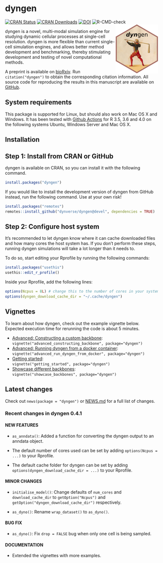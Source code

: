 
# dyngen

[![CRAN
Status](https://www.r-pkg.org/badges/version/dyngen)](https://cran.r-project.org/package=dyngen)
[![CRAN
Downloads](https://cranlogs.r-pkg.org/badges/dyngen)](https://cran.r-project.org/package=dyngen)
[![DOI](https://img.shields.io/badge/doi-10.1101/2020.02.06.936971-green)](https://doi.org/10.1101/2020.02.06.936971)
![R-CMD-check](https://github.com/dynverse/dyngen/workflows/R-CMD-check/badge.svg)<br><img src="man/figures/logo.png" align="right" />

dyngen is a novel, multi-modal simulation engine for studying dynamic
cellular processes at single-cell resolution. dyngen is more flexible
than current single-cell simulation engines, and allows better method
development and benchmarking, thereby stimulating development and
testing of novel computational methods.

A preprint is available on
[bioRxiv](https://doi.org/10.1101/2020.02.06.936971). Run
`citation("dyngen")` to obtain the corresponding citation information.
All source code for reproducing the results in this manuscript are
available on [GitHub](https://github.com/dynverse/dyngen_manuscript).

## System requirements

This package is supported for Linux, but should also work on Mac OS X
and Windows. It has been tested with [Github
Actions](https://github.com/dynverse/dyngen/actions?query=workflow%3AR-CMD-check)
for R 3.5, 3.6 and 4.0 on the following systems Ubuntu, Windows Server
and Mac OS X.

## Installation

## Step 1: Install from CRAN or GitHub

dyngen is available on CRAN, so you can install it with the following
command.

``` r
install.packages("dyngen")
```

If you would like to install the development version of dyngen from
GitHub instead, run the following command. Use at your own risk!

``` r
install.packages("remotes")
remotes::install_github("dynverse/dyngen@devel", dependencies = TRUE)
```

## Step 2: Configure host system

It’s recommended to let dyngen know where it can cache downloaded files
and how many cores the host system has. If you don’t perform these
steps, running dyngen simulations will take a lot longer than it needs
to.

To do so, start editing your Rprofile by running the following commands:

``` r
install.packages("usethis")
usethis::edit_r_profile()
```

Inside your Rprofile, add the following lines:

``` r
options(Ncpus = 8L) # change this to the number of cores in your system
options(dyngen_download_cache_dir = "~/.cache/dyngen")
```

## Vignettes

To learn about how dyngen, check out the example vignette below.
Expected execution time for rerunning the code is about 5 minutes.

-   [Advanced: Constructing a custom
    backbone](vignettes/advanced_constructing_backbone.md):  
    `vignette("advanced_constructing_backbone", package="dyngen")`
-   [Advanced: Running dyngen from a docker
    container](vignettes/advanced_run_dyngen_from_docker.md):  
    `vignette("advanced_run_dyngen_from_docker", package="dyngen")`
-   [Getting started](vignettes/getting_started.md):  
    `vignette("getting_started", package="dyngen")`
-   [Showcase different backbones](vignettes/showcase_backbones.md):  
    `vignette("showcase_backbones", package="dyngen")`

## Latest changes

Check out `news(package = "dyngen")` or [NEWS.md](NEWS.md) for a full
list of changes.

<!-- This section gets automatically generated from NEWS.md -->

### Recent changes in dyngen 0.4.1

#### NEW FEATURES

-   `as_anndata()`: Added a function for converting the dyngen output to
    an anndata object.

-   The default number of cores used can be set by adding
    `options(Ncpus = ...)` to your Rprofile.

-   The default cache folder for dyngen can be set by adding
    `options(dyngen_download_cache_dir = ...)` to your Rprofile.

#### MINOR CHANGES

-   `initialise_model()`: Change defaults of `num_cores` and
    `download_cache_dir` to `getOption("Ncpus")` and
    `getOption("dyngen_download_cache_dir")` respectively.

-   `as_dyno()`: Rename `wrap_dataset()` to `as_dyno()`.

#### BUG FIX

-   `as_dyno()`: Fix `drop = FALSE` bug when only one cell is being
    sampled.

#### DOCUMENTATION

-   Extended the vignettes with more examples.
